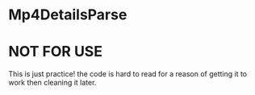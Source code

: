 # Mp4DetailsParse

# NOT FOR USE
This is just practice!
the code is hard to read for a reason of getting it to work then cleaning it later.
